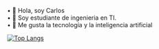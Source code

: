 • 👋 Hola, soy Carlos  
• 👀 Soy estudiante de ingenieria en TI.  
• 🧠 Me gusta la tecnología y la inteligencia artificial


<!---
CarlosWay23/CarlosWay23 is a ✨ special ✨ repository because its `README.md` (this file) appears on your GitHub profile.
You can click the Preview link to take a look at your changes.
--->
[![Top Langs](https://github-readme-stats.vercel.app/api/top-langs/?username=CarlosWay23&layout=compact)](https://github.com/anuraghazra/github-readme-stats)
